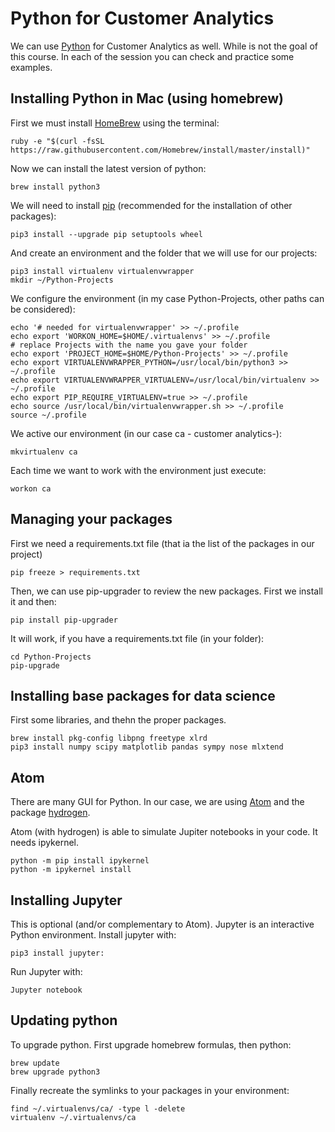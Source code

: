 # Python for Customer Analytics

We can use [Python](https://www.python.org) for Customer Analytics as well. While is not the goal of this course. In each of the session you can check and practice some examples.

## Installing Python in Mac (using homebrew)

First we must install [HomeBrew](https://brew.sh) using the terminal:

``` 
ruby -e "$(curl -fsSL https://raw.githubusercontent.com/Homebrew/install/master/install)"
``` 

Now we can install the latest version of python:

``` 
brew install python3
``` 

We will need to install [pip](https://pypi.org/project/pip/) (recommended for the installation of other packages):

``` 
pip3 install --upgrade pip setuptools wheel
``` 

And create an environment and the folder that we will use for our projects:

``` 
pip3 install virtualenv virtualenvwrapper
mkdir ~/Python-Projects
``` 

We configure the environment (in my case Python-Projects, other paths can be considered):

``` 
echo '# needed for virtualenvwrapper' >> ~/.profile
echo export 'WORKON_HOME=$HOME/.virtualenvs' >> ~/.profile
# replace Projects with the name you gave your folder
echo export 'PROJECT_HOME=$HOME/Python-Projects' >> ~/.profile
echo export VIRTUALENVWRAPPER_PYTHON=/usr/local/bin/python3 >> ~/.profile
echo export VIRTUALENVWRAPPER_VIRTUALENV=/usr/local/bin/virtualenv >> ~/.profile
echo export PIP_REQUIRE_VIRTUALENV=true >> ~/.profile
echo source /usr/local/bin/virtualenvwrapper.sh >> ~/.profile
source ~/.profile
``` 

We active our environment (in our case ca - customer analytics-):

``` 
mkvirtualenv ca
``` 

Each time we want to work with the environment just execute:

``` 
workon ca
``` 

## Managing your packages

First we need a requirements.txt file (that ia the list of the packages in our project)

``` 
pip freeze > requirements.txt
``` 

Then, we can use pip-upgrader to review the new packages. First we install it and then:

``` 
pip install pip-upgrader
``` 

It will work, if you have a requirements.txt file (in your folder):

``` 
cd Python-Projects
pip-upgrade
``` 

## Installing base packages for data science

First some libraries, and thehn the proper packages.

``` 
brew install pkg-config libpng freetype xlrd
pip3 install numpy scipy matplotlib pandas sympy nose mlxtend
``` 

## Atom

There are many GUI for Python. In our case, we are using [Atom](https://atom.io) and the package [hydrogen](https://atom.io/packages/hydrogen).

Atom (with hydrogen) is able to simulate Jupiter notebooks in your code. It needs ipykernel.

``` 
python -m pip install ipykernel 
python -m ipykernel install 
``` 

## Installing Jupyter

This is optional (and/or complementary to Atom). Jupyter is an interactive Python environment. Install jupyter with:

``` 
pip3 install jupyter:
``` 

Run Jupyter with:

``` 
Jupyter notebook
``` 

## Updating python

To upgrade python. First upgrade homebrew formulas, then python:

``` 
brew update
brew upgrade python3
``` 

Finally recreate the symlinks to your packages in your environment:

``` 
find ~/.virtualenvs/ca/ -type l -delete
virtualenv ~/.virtualenvs/ca
``` 
